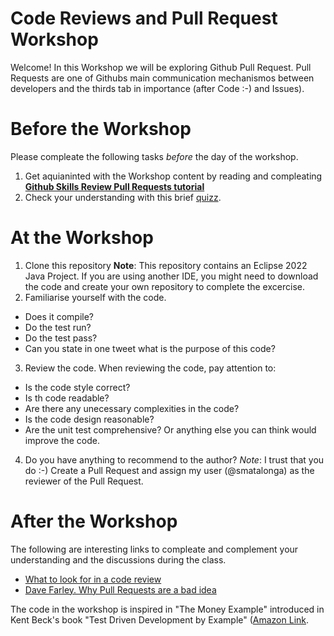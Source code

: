 # Code Reviews and Pull Request Workshop

Welcome!
In this Workshop we will be exploring Github Pull Request.
Pull Requests are one of Githubs main communication mechanismos between developers and the thirds tab in importance (after Code :-) and Issues).

# Before the Workshop

Please compleate the following tasks *before* the day of the workshop. 

1) Get aquianinted with the Workshop content by reading and compleating **[Github Skills Review Pull Requests tutorial](https://github.com/skills/review-pull-requests)**
2) Check your understanding with this brief [quizz](https://b.socrative.com/login/student/).

# At the Workshop

1) Clone this repository
**Note**: This repository contains an Eclipse 2022 Java Project. If you are using another IDE, you might need to download the code and create your own repository to complete the excercise.
2) Familiarise yourself with the code.
* Does it compile?
* Do the test run?
* Do the test pass?
* Can you state in one tweet what is the purpose of this code?
3) Review the code. 
 When reviewing the code, pay attention to:
 - Is the code style correct?
 - Is th code readable?
 - Are there any unecessary complexities in the code?
 - Is the code design reasonable?
 - Are the unit test comprehensive?
Or anything else you can think would improve the code.
4) Do you have anything to recommend to the author?
*Note*: I trust that you do :-)
Create a Pull Request and assign my user (@smatalonga) as the reviewer of the Pull Request.


# After the Workshop
The following are interesting links to compleate and complement your understanding and the  discussions during the class.
* [What to look for in a code review](https://google.github.io/eng-practices/review/reviewer/looking-for.html)
* [Dave Farley. Why Pull Requests are a bad idea](https://www.youtube.com/watch?v=ASOSEiJCyEM)

The code in the workshop is inspired in "The Money Example" introduced in Kent Beck's book "Test Driven Development by Example" ([Amazon Link](https://smile.amazon.co.uk/Test-Driven-Development-Addison-Wesley-Signature/dp/0321146530/ref=sr_1_1?crid=3GIHWM03N5FZP&keywords=Tdd+by+example+kent+beck&qid=1669377197&sprefix=tdd+by+example+kent+beck%2Caps%2C92&sr=8-1).

